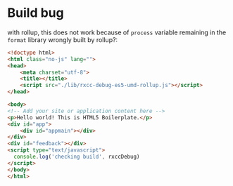 # Build bug
with rollup, this does not work because of `process` variable remaining in the `format` library 
wrongly built by rollup?:

```html
<!doctype html>
<html class="no-js" lang="">
<head>
    <meta charset="utf-8">
    <title></title>
    <script src="./lib/rxcc-debug-es5-umd-rollup.js"></script>
</head>

<body>
<!-- Add your site or application content here -->
<p>Hello world! This is HTML5 Boilerplate.</p>
<div id="app">
    <div id="appmain"></div>
</div>
<div id="feedback"></div>
<script type="text/javascript">
  console.log('checking build', rxccDebug)
</script>
</body>
</html>
```
